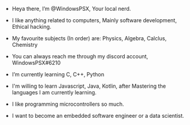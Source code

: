 - Heya there, I’m @WindowsPSX, Your local nerd.

- I like anything related to computers, Mainly software development, Ethical hacking.

- My favourite subjects (In order) are: Physics, Algebra, Calclus, Chemistry

- You can always reach me through my discord account, WindowsPSX#6210
  
- I’m currently learning C, C++, Python

- I'm willing to learn Javascript, Java, Kotlin, after Mastering the languages I am currently learning.

- I like programming microcontrollers so much.

- I want to become an embedded software engineer or a data scientist.


<!---
WindowsPSX/WindowsPSX is a ✨ special ✨ repository because its `README.md` (this file) appears on your GitHub profile.
You can click the Preview link to take a look at your changes.
--->
